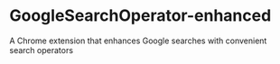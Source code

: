 # GoogleSearchOperator-enhanced

A Chrome extension that enhances Google searches with convenient search operators
